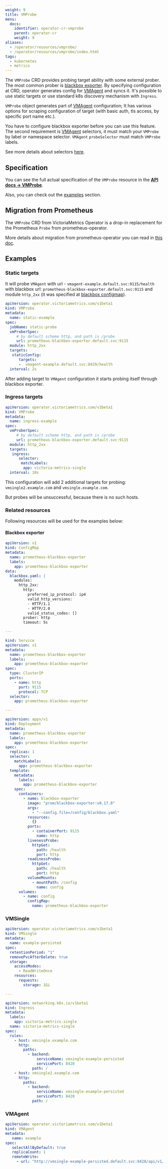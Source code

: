 ```yaml
---
weight: 9
title: VMProbe
menu:
  docs:
    identifier: operator-cr-vmprobe
    parent: operator-cr
    weight: 9
aliases:
  - /operator/resources/vmprobe/
  - /operator/resources/vmprobe/index.html
tags:
  - kubernetes
  - metrics
---
```

The `VMProbe` CRD provides probing target ability with some external prober. 
The most common prober is [blackbox exporter](https://github.com/prometheus/blackbox_exporter).
By specifying configuration at CRD, operator generates config for [VMAgent](https://docs.victoriametrics.com/victoriametrics/vmagent/)
and syncs it. It's possible to use static targets or use standard k8s discovery mechanism with `Ingress`.

`VMProbe` object generates part of [VMAgent](https://docs.victoriametrics.com/victoriametrics/vmagent/) configuration;
It has various options for scraping configuration of target (with basic auth, tls access, by specific port name etc.).

You have to configure blackbox exporter before you can use this feature. 
The second requirement is [VMAgent](https://docs.victoriametrics.com/operator/resources/vmagent/) selectors,
it must match your `VMProbe` by label or namespace selector. `VMAgent` `probeSelector` must match `VMProbe` labels.

See more details about selectors [here](https://docs.victoriametrics.com/operator/resources/vmagent/#scraping).

## Specification

You can see the full actual specification of the `VMProbe` resource in
the **[API docs -> VMProbe](https://docs.victoriametrics.com/operator/api/#vmprobe)**.

Also, you can check out the [examples](https://docs.victoriametrics.com/operator/resources/vmprobe/#examples) section.

## Migration from Prometheus

The `VMProbe` CRD from VictoriaMetrics Operator is a drop-in replacement
for the Prometheus `Probe` from prometheus-operator.

More details about migration from prometheus-operator you can read in [this doc](https://docs.victoriametrics.com/operator/migration/).

## Examples

### Static targets

It will probe `VMAgent` with url - `vmagent-example.default.svc:9115/health` with blackbox url:
`prometheus-blackbox-exporter.default.svc:9115` and module `http_2xx` 
(it was specified at [blackbox configmap](https://docs.victoriametrics.com/operator/resources/vmprobe/#blackbox-exporter)).

```yaml
apiVersion: operator.victoriametrics.com/v1beta1
kind: VMProbe
metadata:
  name: static-example
spec:
  jobName: static-probe
  vmProberSpec:
     # by default scheme http, and path is /probe
     url: prometheus-blackbox-exporter.default.svc:9115
  module: http_2xx
  targets:
   staticConfig: 
      targets:
      -  vmagent-example.default.svc:8429/health
  interval: 2s 
```

After adding target to `VMAgent` configuration it starts probing itself through blackbox exporter.

### Ingress targets

```yaml
apiVersion: operator.victoriametrics.com/v1beta1
kind: VMProbe
metadata:
  name: ingress-example
spec:
  vmProberSpec:
     # by default scheme http, and path is /probe
     url: prometheus-blackbox-exporter.default.svc:9115
  module: http_2xx
  targets:
   ingress: 
      selector:
       matchLabels:
        app: victoria-metrics-single
  interval: 10s
```

This configuration will add 2 additional targets for probing: `vmsingle2.example.com` and `vmsingle.example.com`.

But probes will be unsuccessful, because there is no such hosts.

### Related resources

Following resources will be used for the examples below:

#### Blackbox exporter

```yaml
apiVersion: v1
kind: ConfigMap
metadata:
  name: prometheus-blackbox-exporter
  labels:
    app: prometheus-blackbox-exporter
data:
  blackbox.yaml: |
    modules:
      http_2xx:
        http:
          preferred_ip_protocol: ip4
          valid_http_versions:
          - HTTP/1.1
          - HTTP/2.0
          valid_status_codes: []
        prober: http
        timeout: 5s

---

kind: Service
apiVersion: v1
metadata:
  name: prometheus-blackbox-exporter
  labels:
    app: prometheus-blackbox-exporter
spec:
  type: ClusterIP
  ports:
    - name: http
      port: 9115
      protocol: TCP
  selector:
    app: prometheus-blackbox-exporter

---

apiVersion: apps/v1
kind: Deployment
metadata:
  name: prometheus-blackbox-exporter
  labels:
    app: prometheus-blackbox-exporter
spec:
  replicas: 1
  selector:
    matchLabels:
      app: prometheus-blackbox-exporter
  template:
    metadata:
      labels:
        app: prometheus-blackbox-exporter
    spec:
      containers:
        - name: blackbox-exporter
          image: "prom/blackbox-exporter:v0.17.0"
          args:
            - "--config.file=/config/blackbox.yaml"
          resources:
            {}
          ports:
            - containerPort: 9115
              name: http
          livenessProbe:
            httpGet:
              path: /health
              port: http
          readinessProbe:
            httpGet:
              path: /health
              port: http
          volumeMounts:
            - mountPath: /config
              name: config
      volumes:
        - name: config
          configMap:
            name: prometheus-blackbox-exporter
```

### VMSingle

```yaml
apiVersion: operator.victoriametrics.com/v1beta1
kind: VMSingle
metadata:
  name: example-persisted
spec:
  retentionPeriod: "1"
  removePvcAfterDelete: true
  storage:
    accessModes:
      - ReadWriteOnce
    resources:
      requests:
        storage: 1Gi 

---

apiVersion: networking.k8s.io/v1beta1
kind: Ingress
metadata:
  labels:
    app: victoria-metrics-single
  name: victoria-metrics-single
spec:
  rules:
    - host: vmsingle.example.com
      http:
        paths:
          - backend:
              serviceName: vmsingle-example-persisted
              servicePort: 8428
            path: /
    - host: vmsingle2.example.com
      http:
        paths:
          - backend:
              serviceName: vmsingle-example-persisted
              servicePort: 8428
            path: /
```

### VMAgent

```yaml
apiVersion: operator.victoriametrics.com/v1beta1
kind: VMAgent
metadata:
   name: example
spec:
   selectAllByDefault: true
   replicaCount: 1
   remoteWrite:
     - url: "http://vmsingle-example-persisted.default.svc:8428/api/v1/write"
```
